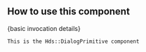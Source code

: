 ## How to use this component

<!-- use the same heading order from Guidelines -->
{basic invocation details}

<!-- This below is just an example of invocation, to get started -->
```handlebars
This is the Hds::DialogPrimitive component
```
